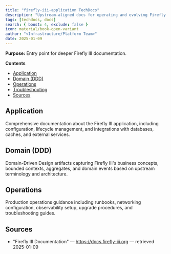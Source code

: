 ```yaml
---
title: "firefly-iii-application TechDocs"
description: "Upstream-aligned docs for operating and evolving Firefly III in this repository."
tags: [techdocs, docs]
search: { boost: 4, exclude: false }
icon: material/book-open-variant
author: "<Infrastructure/Platform Team>"
date: 2025-01-09
---
```


**Purpose:** Entry point for deeper Firefly III documentation.

**Contents**
- [Application](app/overview/)
- [Domain (DDD)](domain/ubiquitous-language/)
- [Operations](ops/runbook/)
- [Troubleshooting](ops/troubleshooting/startup/)
- [Sources](#sources)

## Application
Comprehensive documentation about the Firefly III application, including configuration, lifecycle management, and integrations with databases, caches, and external services.

## Domain (DDD)
Domain-Driven Design artifacts capturing Firefly III's business concepts, bounded contexts, aggregates, and domain events based on upstream terminology and architecture.

## Operations
Production operations guidance including runbooks, networking configuration, observability setup, upgrade procedures, and troubleshooting guides.

## Sources
- "Firefly III Documentation" — https://docs.firefly-iii.org — retrieved 2025-01-09

<!-- ai-docs-metadata
{"last_audit":"2025-01-09","fingerprints":{"sources":{"https://docs.firefly-iii.org":""},"sections":{"index":""}}}
-->
